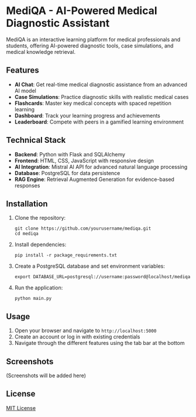 # MediQA - AI-Powered Medical Diagnostic Assistant

MediQA is an interactive learning platform for medical professionals and students, offering AI-powered diagnostic tools, case simulations, and medical knowledge retrieval.

## Features

- **AI Chat**: Get real-time medical diagnostic assistance from an advanced AI model
- **Case Simulations**: Practice diagnostic skills with realistic medical cases
- **Flashcards**: Master key medical concepts with spaced repetition learning
- **Dashboard**: Track your learning progress and achievements
- **Leaderboard**: Compete with peers in a gamified learning environment

## Technical Stack

- **Backend**: Python with Flask and SQLAlchemy
- **Frontend**: HTML, CSS, JavaScript with responsive design
- **AI Integration**: Mistral AI API for advanced natural language processing
- **Database**: PostgreSQL for data persistence
- **RAG Engine**: Retrieval Augmented Generation for evidence-based responses

## Installation

1. Clone the repository:
   ```
   git clone https://github.com/yourusername/mediqa.git
   cd mediqa
   ```

2. Install dependencies:
   ```
   pip install -r package_requirements.txt
   ```

3. Create a PostgreSQL database and set environment variables:
   ```
   export DATABASE_URL=postgresql://username:password@localhost/mediqa
   ```

4. Run the application:
   ```
   python main.py
   ```

## Usage

1. Open your browser and navigate to `http://localhost:5000`
2. Create an account or log in with existing credentials
3. Navigate through the different features using the tab bar at the bottom

## Screenshots

(Screenshots will be added here)

## License

[MIT License](LICENSE)